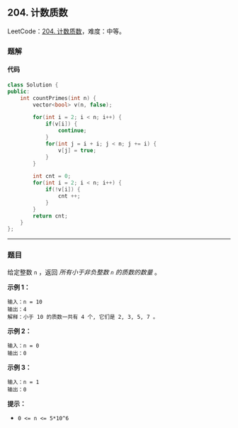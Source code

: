 ## 204. 计数质数

LeetCode：[204. 计数质数](https://leetcode.cn/problems/count-primes/)，难度：中等。

### 题解

#### 代码

```c++
class Solution {
public:
    int countPrimes(int n) {
        vector<bool> v(n, false);

        for(int i = 2; i < n; i++) {
            if(v[i]) {
                continue;
            }
            for(int j = i + i; j < n; j += i) {
                v[j] = true;
            }
        }

        int cnt = 0;
        for(int i = 2; i < n; i++) {
            if(!v[i]) {
                cnt ++;
            }
        }
        return cnt;
    }
};
```



---



### 题目

给定整数 `n` ，返回 *所有小于非负整数 `n` 的质数的数量* 。

 

**示例 1：**

```
输入：n = 10
输出：4
解释：小于 10 的质数一共有 4 个, 它们是 2, 3, 5, 7 。
```

**示例 2：**

```
输入：n = 0
输出：0
```

**示例 3：**

```
输入：n = 1
输出：0
```

 

**提示：**

- `0 <= n <= 5*10^6`


